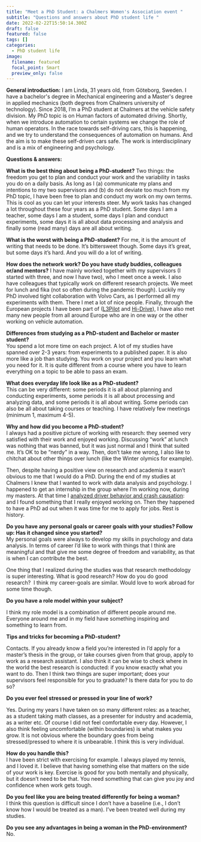 ```yaml
---
title: "Meet a PhD Student: a Chalmers Women's Association event "
subtitle: "Questions and answers about PhD student life "
date: 2022-02-22T15:50:14.300Z
draft: false
featured: false
tags: []
categories:
  - PhD student life
image:
  filename: featured
  focal_point: Smart
  preview_only: false
---
```

**General introduction:** I am Linda, 31 years old, from Göteborg, Sweden. I have a bachelor's degree in Mechanical engineering and a Master's degree in applied mechanics (both degrees from Chalmers university of technology). Since 2018, I’m a PhD student at Chalmers at the vehicle safety division. My PhD topic is on Human factors of automated driving. Shortly, when we introduce automation to certain systems we change the role of human operators. In the race towards self-driving cars, this is happening, and we try to understand the consequences of automation on humans. And the aim is to make these self-driven cars safe. The work is interdisciplinary and is a mix of engineering and psychology. 

**Questions & answers:** 

**What is the best thing about being a PhD-student?** Two things: the freedom you get to plan and conduct your work and the variability in tasks you do on a daily basis. As long as I (a) communicate my plans and intentions to my two supervisors and (b) do not deviate too much from my PhD topic, I have been free to plan and conduct my work on my own terms. This is cool as you can let your interests steer. My work tasks has changed a lot throughout these four years as a PhD student. Some days I am a teacher, some days I am a student, some days I plan and conduct experiments, some days it is all about data processing and analysis and finally some (read many) days are all about writing. 

**What is the worst with being a PhD-student?** For me, it is the amount of writing that needs to be done. It’s bittersweet though. Some days it’s great, but some days it’s hard. And you will do a lot of writing.

**How does the network work? Do you have study buddies, colleagues or/and mentors?** I have mainly worked together with my supervisors (I started with three, and now I have two), who I meet once a week. I also have colleagues that typically work on different research projects. We meet for lunch and fika (not so often during the pandemic though). Luckily my PhD involved tight collaboration with Volvo Cars, as I performed all my experiments with them. There I met a lot of nice people. Finally, through the European projects I have been part of ([L3Pilot](https://l3pilot.eu/) and [Hi-Drive](https://www.hi-drive.eu/)), I have also met many new people from all around Europe who are in one way or the other working on vehicle automation.  

**Differences from studying as a PhD-student and Bachelor or master student?**\
You spend a lot more time on each project. A lot of my studies have spanned over  2-3 years: from experiments to a published paper. It is also more like a job than studying. You work on your project and you learn what you need for it. It is quite different from a course where you have to learn everything on a topic to be able to pass an exam.

**What does everyday life look like as a PhD-student?**\
This can be very different: some periods it is all about planning and conducting experiments, some periods it is all about processing and analyzing data, and some periods it is all about writing. Some periods can also be all about taking courses or teaching. I have relatively few meetings (minimum 1, maximum 4-5).

**Why and how did you become a PhD-student?** \
I always had a positive picture of working with research: they seemed very satisfied with their work and enjoyed working. Discussing “work” at lunch was nothing that was banned, but it was just normal and I think that suited me. It’s OK to be “nerdy” in a way. Then, don’t take me wrong, I also like to chitchat about other things over lunch (like the Winter olymics for example). 

Then, despite having a positive view on research and academia it wasn’t obvious to me that I would do a PhD. During the end of my studies at Chalmers I knew that I wanted to work with data analysis and psychology. I happened to get an internship in the group where I’m working now, during my masters. At that time I [analyzed driver behavior and crash causation](https://pubmed.ncbi.nlm.nih.gov/32199571/): and I found something that I really enjoyed working on. Then they happened to have a PhD ad out when it was time for me to apply for jobs. Rest is history.

**Do you have any personal goals or career goals with your studies? Follow up: Has it changed since you started?** \
My personal goals were always to develop my skills in psychology and data analysis. In terms of career I’d like to work with things that I think are meaningful and that give me some degree of freedom and variability, as that is when I can contribute the best.  

One thing that I realized during the studies was that research methodology is super interesting. What is good research? How do you do good research?  I think my career-goals are similar. Would love to work abroad for some time though. 

**Do you have a role model within your subject?** 

I think my role model is a combination of different people around me. Everyone around me and in my field have something inspiring and something to learn from. 

**Tips and tricks for becoming a PhD-student?** 

Contacts. If you already know a field you’re interested in I’d apply for a master’s thesis in the group, or take courses given from that group, apply to work as a research assistant. I also think it can be wise to check where in the world the best research is conducted: if you know exactly what you want to do. Then I think two things are super important; does your supervisors feel responsible for you to graduate? Is there data for you to do so?

**Do you ever feel stressed or pressed in your line of work?** 

Yes. During my years I have taken on so many different roles: as a teacher, as a student taking math classes, as a presenter for industry and academia, as a writer etc. Of course I did not feel comfortable every day. However, I also think feeling uncomfortable (within boundaries) is what makes you grow. It is not obvious where the boundary goes from being stressed/pressed to where it is unbearable. I think this is very individual. 

**How do you handle this?** \
I have been strict with exercising for example. I always played my tennis, and I loved it. I believe that having something else that matters on the side of your work is key. Exercise is good for you both mentally and physically, but it doesn’t need to be that. You need something that can give you joy and confidence when work gets tough.

**Do you feel like you are being treated differently for being a woman?**\
I think this question is difficult since I don’t have a baseline (i.e., I don’t know how I would be treated as a man). I’ve been treated well during my studies.

**Do you see any advantages in being a woman in the PhD-environment?**\
No.